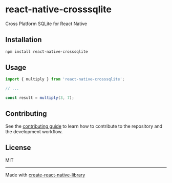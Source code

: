 # react-native-crosssqlite

Cross Platform SQLite for React Native

## Installation

```sh
npm install react-native-crosssqlite
```

## Usage


```js
import { multiply } from 'react-native-crosssqlite';

// ...

const result = multiply(3, 7);
```


## Contributing

See the [contributing guide](CONTRIBUTING.md) to learn how to contribute to the repository and the development workflow.

## License

MIT

---

Made with [create-react-native-library](https://github.com/callstack/react-native-builder-bob)
